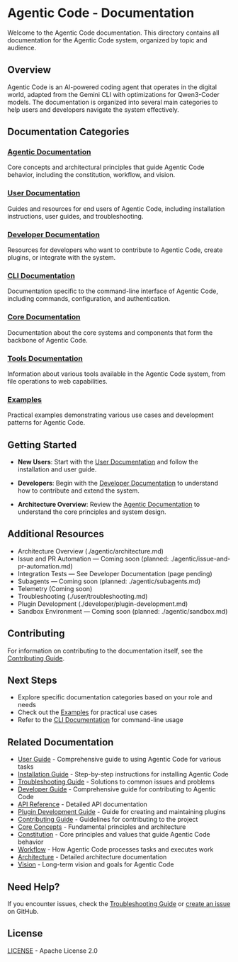 # Agentic Code - Documentation

Welcome to the Agentic Code documentation. This directory contains all documentation for the Agentic Code system, organized by topic and audience.

## Overview

Agentic Code is an AI-powered coding agent that operates in the digital world, adapted from the Gemini CLI with optimizations for Qwen3-Coder models. The documentation is organized into several main categories to help users and developers navigate the system effectively.

## Documentation Categories

### [Agentic Documentation](./agentic/README.md)
Core concepts and architectural principles that guide Agentic Code behavior, including the constitution, workflow, and vision.

### [User Documentation](./user/README.md)
Guides and resources for end users of Agentic Code, including installation instructions, user guides, and troubleshooting.

### [Developer Documentation](./developer/README.md)
Resources for developers who want to contribute to Agentic Code, create plugins, or integrate with the system.

### [CLI Documentation](./cli/README.md)
Documentation specific to the command-line interface of Agentic Code, including commands, configuration, and authentication.

### [Core Documentation](./core/README.md)
Documentation about the core systems and components that form the backbone of Agentic Code.

### [Tools Documentation](./tools/README.md)
Information about various tools available in the Agentic Code system, from file operations to web capabilities.

### [Examples](./examples/README.md)
Practical examples demonstrating various use cases and development patterns for Agentic Code.

## Getting Started

- **New Users**: Start with the [User Documentation](./user/README.md) and follow the installation and user guide.

- **Developers**: Begin with the [Developer Documentation](./developer/README.md) to understand how to contribute and extend the system.

- **Architecture Overview**: Review the [Agentic Documentation](./agentic/README.md) to understand the core principles and system design.

## Additional Resources

- Architecture Overview (./agentic/architecture.md)
- Issue and PR Automation — Coming soon (planned: ./agentic/issue-and-pr-automation.md)
- Integration Tests — See Developer Documentation (page pending)
- Subagents — Coming soon (planned: ./agentic/subagents.md)
- Telemetry (Coming soon) <!-- TODO: Create ./agentic/telemetry.md -->
- Troubleshooting (./user/troubleshooting.md)
- Plugin Development (./developer/plugin-development.md)
- Sandbox Environment — Coming soon (planned: ./agentic/sandbox.md)

## Contributing

For information on contributing to the documentation itself, see the [Contributing Guide](./developer/contributing.md).

## Next Steps

- Explore specific documentation categories based on your role and needs
- Check out the [Examples](./examples/README.md) for practical use cases
- Refer to the [CLI Documentation](./cli/README.md) for command-line usage

## Related Documentation

- [User Guide](../user/user-guide.md) - Comprehensive guide to using Agentic Code for various tasks
- [Installation Guide](../user/installation.md) - Step-by-step instructions for installing Agentic Code
- [Troubleshooting Guide](../user/troubleshooting.md) - Solutions to common issues and problems
- [Developer Guide](../developer/development-guide.md) - Comprehensive guide for contributing to Agentic Code
- [API Reference](../developer/api-reference.md) - Detailed API documentation
- [Plugin Development Guide](../developer/plugin-development.md) - Guide for creating and maintaining plugins
- [Contributing Guide](../developer/contributing.md) - Guidelines for contributing to the project
- [Core Concepts](../agentic/README.md) - Fundamental principles and architecture
- [Constitution](../agentic/constitution.md) - Core principles and values that guide Agentic Code behavior
- [Workflow](../agentic/workflow.md) - How Agentic Code processes tasks and executes work
- [Architecture](../agentic/architecture.md) - Detailed architecture documentation
- [Vision](../agentic/vision.md) - Long-term vision and goals for Agentic Code

## Need Help?

If you encounter issues, check the [Troubleshooting Guide](../user/troubleshooting.md) or [create an issue](https://github.com/lfgranja/agentic-code/issues) on GitHub.

## License

[LICENSE](../LICENSE) - Apache License 2.0